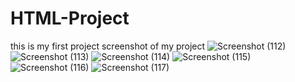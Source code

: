 # HTML-Project
this is my first project
screenshot of my project
![Screenshot (112)](https://user-images.githubusercontent.com/93991127/140958043-b6c1e160-6d4d-45f4-b0f8-6b46c7484e23.png)
![Screenshot (113)](https://user-images.githubusercontent.com/93991127/140958098-47261ec6-1e2c-47ab-9c62-5573bb9cf0d7.png)
![Screenshot (114)](https://user-images.githubusercontent.com/93991127/140958145-ffc3e1e9-ee32-4b03-8268-00bf53f0f22a.png)
![Screenshot (115)](https://user-images.githubusercontent.com/93991127/140958188-4cd63992-fca4-4477-8484-f388b9716c99.png)
![Screenshot (116)](https://user-images.githubusercontent.com/93991127/140958227-17439768-3b99-4ccc-ac58-5bba75f39c1e.png)
![Screenshot (117)](https://user-images.githubusercontent.com/93991127/140958272-ea6fd83f-6f9b-4e9c-90eb-3f4008fdbd5f.png)

